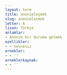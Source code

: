 ```yaml
---
layout: term
title: anonimleşmek
slug: anonimlesmek
letter: A
lisan: Türkçe
anlamlar:
- Anonim bir duruma gelmek
ozellikler:
- - nesnesiz
ornekler:
- - ''
orneklerkaynak:
- - ''
---
```

